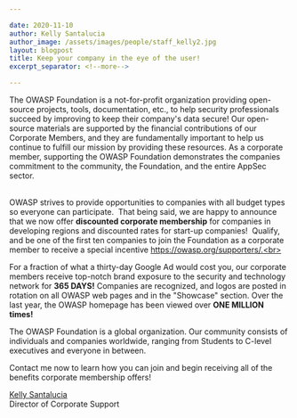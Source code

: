 ```yaml
---

date: 2020-11-10
author: Kelly Santalucia
author_image: /assets/images/people/staff_kelly2.jpg
layout: blogpost
title: Keep your company in the eye of the user! 
excerpt_separator: <!--more-->

---
```

The OWASP Foundation is a not-for-profit organization providing open-source projects, tools, documentation, etc., to help security professionals succeed by improving to keep their company's data secure! Our open-source materials are supported by the financial contributions of our Corporate Members, and they are fundamentally important to help us continue to fulfill our mission by providing these resources. As a corporate member, supporting the OWASP Foundation demonstrates the companies commitment to the community, the Foundation, and the entire AppSec sector.<br> 

OWASP strives to provide opportunities to companies with all budget types so everyone can participate.  That being said, we are happy to announce that we now offer **discounted corporate membership** for companies in developing regions and discounted rates for start-up companies!  Qualify, and be one of the first ten companies to join the Foundation as a corporate member to receive a special incentive https://owasp.org/supporters/.<br>
<!--more-->
For a fraction of what a thirty-day Google Ad would cost you, our corporate members receive top-notch brand exposure to the security and technology network for **365 DAYS!** Companies are recognized, and logos are posted in rotation on all OWASP web pages and in the "Showcase" section. Over the last year, the OWASP homepage has been viewed over **ONE MILLION times!** <br>

The OWASP Foundation is a global organization. Our community consists of individuals and companies worldwide, ranging from Students to C-level executives and everyone in between.<br>

Contact me now to learn how you can join and begin receiving all of the benefits corporate membership offers!<br>


[Kelly Santalucia](mailto:kelly.santalucia@owasp.com)<br>
Director of Corporate Support 
